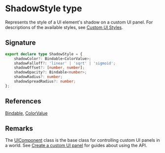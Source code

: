 # ShadowStyle type

Represents the style of a UI element's shadow on a custom UI panel. For descriptions of the available styles, see [Custom UI Styles](https://developers.meta.com/horizon-worlds/learn/documentation/desktop-editor/custom-ui/api-reference-for-custom-ui#shadowstyle).

## Signature

```typescript
export declare type ShadowStyle = {
    shadowColor?: Bindable<ColorValue>;
    shadowFalloff?: 'linear' | 'sqrt' | 'sigmoid';
    shadowOffset?: [number, number];
    shadowOpacity?: Bindable<number>;
    shadowRadius?: number;
    shadowSpreadRadius?: number;
};
```

## References

[Bindable](https://developers.meta.com/horizon-worlds/reference/2.0.0/ui_bindable), [ColorValue](https://developers.meta.com/horizon-worlds/reference/2.0.0/ui_colorvalue)

## Remarks

The [UIComponent](https://developers.meta.com/horizon-worlds/reference/2.0.0/ui_uicomponent) class is the base class for controlling custom UI panels in a world. See [Create a custom UI panel](https://developers.meta.com/horizon-worlds/learn/documentation/desktop-editor/custom-ui/creating-a-custom-ui-panel) for guides about using the API.